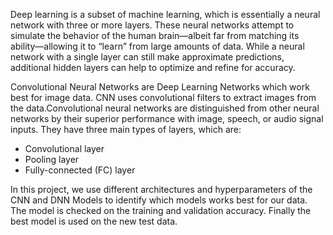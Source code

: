 Deep learning is a subset of machine learning, which is essentially a neural network with three or more layers. These neural networks attempt to simulate the behavior of the human brain—albeit far from matching its ability—allowing it to “learn” from large amounts of data. While a neural network with a single layer can still make approximate predictions, additional hidden layers can help to optimize and refine for accuracy.

Convolutional Neural Networks are Deep Learning Networks which work best for image data. CNN uses convolutional filters to extract images from the data.Convolutional neural networks are distinguished from other neural networks by their superior performance with image, speech, or audio signal inputs. They have three main types of layers, which are:

- Convolutional layer
- Pooling layer
- Fully-connected (FC) layer

In this project, we use different architectures and hyperparameters of the CNN and DNN Models to identify which models works best for our data. The model is checked on the training and validation accuracy. Finally the best model is used on the new test data.
